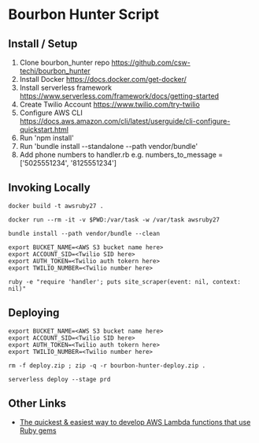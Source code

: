 # Bourbon Hunter Script

## Install / Setup

1. Clone bourbon_hunter repo https://github.com/csw-techi/bourbon_hunter
2. Install Docker https://docs.docker.com/get-docker/
3. Install serverless framework https://www.serverless.com/framework/docs/getting-started
4. Create Twilio Account https://www.twilio.com/try-twilio
5. Configure AWS CLI https://docs.aws.amazon.com/cli/latest/userguide/cli-configure-quickstart.html
6. Run 'npm install'
7. Run 'bundle install --standalone --path vendor/bundle'  <!-- Maybe just 'bundle install' -->
8. Add phone numbers to handler.rb e.g. numbers_to_message = ['5025551234', '8125551234']
   
## Invoking Locally

    docker build -t awsruby27 .
    
    docker run --rm -it -v $PWD:/var/task -w /var/task awsruby27
    
    bundle install --path vendor/bundle --clean

    export BUCKET_NAME=<AWS S3 bucket name here>
    export ACCOUNT_SID=<Twilio SID here>
    export AUTH_TOKEN=<Twilio auth tokern here>
    export TWILIO_NUMBER=<Twilio number here>

    ruby -e "require 'handler'; puts site_scraper(event: nil, context: nil)"

## Deploying

    export BUCKET_NAME=<AWS S3 bucket name here>
    export ACCOUNT_SID=<Twilio SID here>
    export AUTH_TOKEN=<Twilio auth tokern here>
    export TWILIO_NUMBER=<Twilio number here>

    rm -f deploy.zip ; zip -q -r bourbon-hunter-deploy.zip .

    serverless deploy --stage prd

## Other Links

-  [The quickest & easiest way to develop AWS Lambda functions that use Ruby gems](https://blog.pardner.com/2021/03/the-quickest-easiest-way-to-develop-aws-lambda-functions-that-use-ruby-gems/)